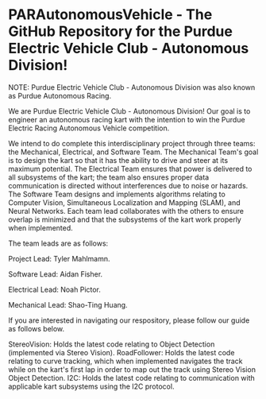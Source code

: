 # PARAutonomousVehicle - The GitHub Repository for the Purdue Electric Vehicle Club - Autonomous Division!

NOTE: Purdue Electric Vehicle Club - Autonomous Division was also known as Purdue Autonomous Racing. 

We are Purdue Electric Vehicle Club - Autonomous Division! Our goal is to engineer an autonomous racing kart with the intention to win the Purdue Electric Racing Autonomous Vehicle competition. 

We intend to do complete this interdisciplinary project through three teams: the Mechanical, Electrical, and Software Team. The Mechanical Team's goal is to design the kart so that it has the ability to drive and steer at its maximum potential. The Electrical Team ensures that power is delivered to all subsystems of the kart; the team also ensures proper data communication is directed without interferences due to noise or hazards. The Software Team designs and implements algorithms relating to Computer Vision, Simultaneous Localization and Mapping (SLAM), and Neural Networks. Each team lead collaborates with the others to ensure overlap is minimized and that the subsystems of the kart work properly when implemented. 

The team leads are as follows:

Project Lead: Tyler Mahlmamn.

Software Lead: Aidan Fisher.

Electrical Lead: Noah Pictor.

Mechanical Lead: Shao-Ting Huang. 

If you are interested in navigating our respository, please follow our guide as follows below. 

StereoVision: Holds the latest code relating to Object Detection (implemented via Stereo Vision). 
RoadFollower: Holds the latest code relating to curve tracking, which when implemented navigates the track while on the kart's first lap in order to map out the track using Stereo Vision Object Detection. 
I2C: Holds the latest code relating to communication with applicable kart subsystems using the I2C protocol. 
